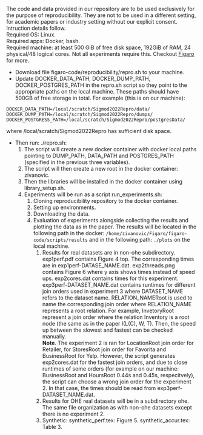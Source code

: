 The code and data provided in our repository are to be used exclusively for the purpose of reproducibility. They are not to be used in a different setting, for academic papers or industry setting without our explicit consent. Intruction details follow.\
Required OS: Linux.\
Required apps: Docker, bash.\
Required machine: at least 500 GiB of free disk space, 192GiB of RAM, 24 physical/48 logical cores. Not all experiments require this. Checkout [Figaro](figaro-code/README.md) for more.

- Download file figaro-code/reproducibility/repro.sh to your machine. 
- Update DOCKER_DATA_PATH, DOCKER_DUMP_PATH, DOCKER_POSTGRES_PATH in the repro.sh script so they point to the appropriate paths on the local machine. These paths should have 500GB of free storage in total. For example (this is on our machine):
```
DOCKER_DATA_PATH=/local/scratch/Sigmod2022Repro/data/
DOCKER_DUMP_PATH=/local/scratch/Sigmod2022Repro/dumps/
DOCKER_POSTGRESS_PATH=/local/scratch/Sigmod2022Repro/postgresData/
```
 where /local/scratch/Sigmod2022Repro has sufficient disk space. 
- Then run: ./repro.sh:
    1. The script will create a new docker container with docker local paths pointing to DUMP_PATH, DATA_PATH and POSTGRES_PATH (specified in the previous three variables).
    2. The script will then create a new root in the docker container: zivanovic.
    3. Then the libraries will be installed in the docker container using library_setup.sh.
    4. Experiments will be run as a script run_experiments.sh:
        1. Cloning reproducibility repository to the docker container.
        2. Setting up environments.
        3. Downloading the data.
        4. Evaluation of experiments alongside collecting the results and plotting the data as in the paper. The results will be located in the following path in the docker:
        ```/home/zivanovic/Figaro/figaro-code/scripts/results```
        and in the following path: 
        ```./plots``` on the local machine.
            1. Results for real datasets are in non-ohe subdirectory. exp1perf.pdf contains Figure 4 top. The corresponding times are in exp1perf-DATASE_NAME.dat. exp2threads.png contains Figure 6 where y axis shows times instead of speed ups. exp2cores.dat contains times for this experiment.\
            exp3perf-DATASET_NAME.dat contains runtimes for different join orders used in experiment 3 where DATASET_NAME refers to the dataset name. RELATION_NAMERoot is used to name the corresponding join order where RELATION_NAME represents a root relation. For example, InvetoryRoot represent a join order where the relation Inventory is a root node (the same as in the paper I(L(C), W, T). Then, the speed up between the slowest and fastest can be checked manually.\
            **Note**. The experiment 2 is ran for LocationRoot join order for Retailer, for StoresRoot join order for Favorita and BusinessRoot for Yelp. However, the script generates exp2cores.dat for the fastest join orders, and due to close runtimes of some orders (for example on our machine: BusinessRoot and HoursRoot 0.44s and 0.45s, respecitvely), the script can choose a wrong join order for the experiment 2. In that case, the times should be read from exp3perf-DATASET_NAME.dat. 
            2. Results for OHE real datasets will be in a subdirectory ohe. The same file organization as with non-ohe datasets except there is no experiment 2. 
            3. Synthetic: synthetic_perf.tex: Figure 5. synthetic_accur.tex: Table 3.  
